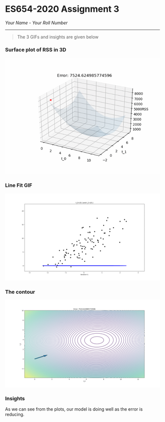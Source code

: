 # ES654-2020 Assignment 3

*Your Name* - *Your Roll Number*

------

> The 3 GIFs and insights are given below

### Surface plot of RSS in 3D
![Surface plot of RSS in 3D](./plots/surface/ezgif.com-gif-maker%20(1).gif)
<br>

### Line Fit GIF
![Line fit](./plots/line/ezgif.com-gif-maker%20(2).gif)
<br>

### The contour
![The contour](./plots/contour/ezgif.com-gif-maker.gif)

### Insights
As we can see from the plots, our model is doing well as the error is reducing.